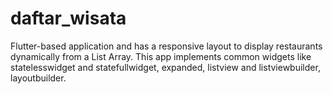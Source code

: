 # daftar_wisata

Flutter-based application and has a responsive layout to display restaurants dynamically from a List Array. This app implements common widgets like statelesswidget and statefullwidget, expanded, listview and listviewbuilder, layoutbuilder.
